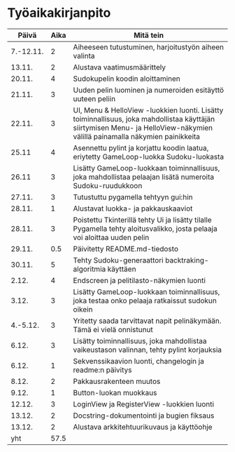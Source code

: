 # Työaikakirjanpito

| Päivä | Aika | Mitä tein |
| ---- | ---- | ---- |
| 7.-12.11. | 2 | Aiheeseen tutustuminen, harjoitustyön aiheen valinta |
| 13.11. | 2 | Alustava vaatimusmäärittely |
| 20.11. | 4 | Sudokupelin koodin aloittaminen |
| 21.11. | 3 | Uuden pelin luominen ja numeroiden esitäyttö uuteen peliin |
| 22.11. | 3 | UI, Menu & HelloView -luokkien luonti. Lisätty toiminnallisuus, joka mahdollistaa käyttäjän siirtymisen Menu- ja HelloView-näkymien välillä painamalla näkymien painikkeita |
| 25.11 | 4 | Asennettu pylint ja korjattu koodin laatua, eriytetty GameLoop-luokka Sudoku-luokasta |
| 26.11 | 3 | Lisätty GameLoop-luokkaan toiminnallisuus, joka mahdollistaa pelaajan lisätä numeroita Sudoku-ruudukkoon |
| 27.11. | 3 | Tutustuttu pygamella tehtyyn gui:hin |
| 28.11. | 1 | Alustavat luokka- ja pakkauskaaviot | 
| 28.11. | 3 | Poistettu Tkinterillä tehty Ui ja lisätty tilalle Pygamella tehty aloitusvalikko, josta pelaaja voi aloittaa uuden pelin |
| 29.11. | 0.5 | Päivitetty README.md-tiedosto | 
| 30.11. | 5 | Tehty Sudoku-generaattori backtraking-algoritmia käyttäen |
| 2.12. | 4 | Endscreen ja pelitilasto-näkymien luonti | 
| 3.12. | 3 | Lisätty GameLoop-luokkaan toiminnallisuus, joka testaa onko pelaaja ratkaissut sudokun oikein |
| 4.-5.12. | 3 | Yritetty saada tarvittavat napit pelinäkymään. Tämä ei vielä onnistunut |
| 6.12. | 3 | Lisätty toiminnallisuus, joka mahdollistaa vaikeustason valinnan, tehty pylint korjauksia |
| 6.12. | 1 | Sekvenssikaavion luonti, changelogin ja readme:n päivitys | 
| 8.12. | 2 | Pakkausrakenteen muutos |
| 9.12. | 1 | Button-luokan muokkaus |
| 12.12. | 3 | LoginView ja RegisterView -luokkien luonti |
| 13.12. | 2 | Docstring-dokumentointi ja bugien fiksaus |
| 13.12. | 2 | Alustava arkkitehtuurikuvaus ja käyttöohje
| yht | 57.5 | 
